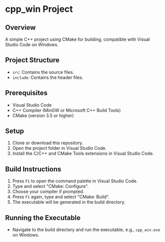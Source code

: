 # cpp_win Project

## Overview
A simple C++ project using CMake for building, compatible with Visual Studio Code on Windows.

## Project Structure
- `src`: Contains the source files.
- `include`: Contains the header files.

## Prerequisites
- Visual Studio Code
- C++ Compiler (MinGW or Microsoft C++ Build Tools)
- CMake (version 3.5 or higher)

## Setup
1. Clone or download this repository.
2. Open the project folder in Visual Studio Code.
3. Install the C/C++ and CMake Tools extensions in Visual Studio Code.

## Build Instructions
1. Press `F1` to open the command palette in Visual Studio Code.
2. Type and select "CMake: Configure".
3. Choose your compiler if prompted.
4. Press `F1` again, type and select "CMake: Build".
5. The executable will be generated in the build directory.

## Running the Executable
- Navigate to the build directory and run the executable, e.g., `cpp_win.exe` on Windows.
